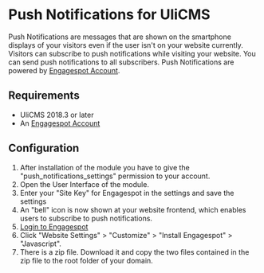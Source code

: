 # Push Notifications for UliCMS

Push Notifications are messages that are shown on the smartphone displays of your visitors even if the user isn't on your website currently.
Visitors can subscribe to push notifications while visiting your website.
You can send push notifications to all subscribers.
Push Notifications are powered by [Engagespot Account](https://engagespot.co/).

## Requirements

* UliCMS 2018.3 or later
* An [Engagespot Account](https://app.engagespot.co/register)

## Configuration

1. After installation of the module you have to give the "push_notifications_settings" permission to your account.
2. Open the User Interface of the module.
3. Enter your "Site Key" for Engagespot in the settings and save the settings
5. An "bell" icon is now shown at your website frontend, which enables users to subscribe to push notifications.
6. [Login to Engagespot](https://app.engagespot.co/login)
7. Click "Website Settings" > "Customize" > "Install Engagespot" > "Javascript".
8. There is a zip file. Download it and copy the two files contained in the zip file to the root folder of your domain.
